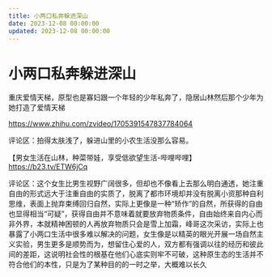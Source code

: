 ```yaml
---
title: 小两口私奔躲进深山
date: 2023-12-08 00:00:00
updated: 2023-12-08 00:00:00
---
```


# 小两口私奔躲进深山

重庆爱情天梯，原型也是寡妇跟一个年轻的少年私奔了，隐居山林然后那个少年为她打造了爱情天梯

https://www.zhihu.com/zvideo/1705391547837784064

评论区：拍得太肤浅了，躲进山里的小农生活没那么容易。

【男女生活在山林，种菜带娃，享受低欲望生活-哔哩哔哩】 https://b23.tv/ETW6jCq

评论区：这个女生比男生视野广阔很多，但却也不像看上去那么明白通透，她注重自由的形式远大于注重自由的实质了，脱离了都市环境却并没有脱离小资那种自利思维，表面上抛弃束缚回归自然，实际上更像是一种“矫作”的自然，所获得的自由也显得相当“可疑”，获得自由并不意味着就要放弃物质条件，自由始终来自内心而非外界，本就精神困顿的人再放弃物质只会是雪上加霜，峰哥这次采访，实际上也暴露了小两口生活中很多难以解决的问题，女生像是以精英的眼光开展一场自然主义实验，男生更多是顺势而为，想留住心爱的人，双方都有强调以往的经历和彼此间的差距，这说明社会性的根基在他们心底实则牢不可破，这种原生态的生活并不符合他们的本性，只是为了某种目的的一时之举，大概难以长久
